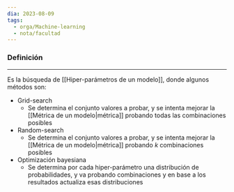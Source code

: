 ```yaml
---
dia: 2023-08-09
tags:
  - orga/Machine-learning
  - nota/facultad
---
```

### Definición
---
Es la búsqueda de [[Hiper-parámetros de un modelo]], donde algunos métodos son:
* Grid-search
	* Se determina el conjunto valores a probar, y se intenta mejorar la [[Métrica de un modelo|métrica]] probando todas las combinaciones posibles
* Random-search
	* Se determina el conjunto valores a probar, y se intenta mejorar la [[Métrica de un modelo|métrica]] probando $k$ combinaciones posibles
* Optimización bayesiana
	* Se determina por cada hiper-parámetro una distribución de probabilidades, y va probando combinaciones y en base a los resultados actualiza esas distribuciones